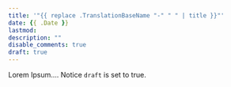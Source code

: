 ```yaml
---
title: '"{{ replace .TranslationBaseName "-" " " | title }}"'
date: {{ .Date }}
lastmod:
description: ""
disable_comments: true
draft: true
---
```


Lorem Ipsum....
Notice `draft` is set to true.
